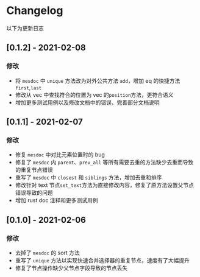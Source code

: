 # Changelog

以下为更新日志

## [0.1.2] - 2021-02-08

### 修改

- 将 `mesdoc` 中 `unique` 方法改为对外公共方法 `add`，增加 eq 的快捷方法`first`,`last`
- 修改从 vec 中查找符合的位置为 vec 的`position`方法，更符合语义
- 增加更多测试用例以及修改文档中的错误、完善部分文档说明

## [0.1.1] - 2021-02-07

### 修改

- 修复 `mesdoc` 中对比元素位置时的 bug
- 修复了 `mesdoc` 内 `parent`、`prev_all` 等所有需要去重的方法缺少去重而导致的重复节点错误
- 重写了 `mesdoc` 中 `closest` 和 `siblings` 方法，增加去重和排序
- 修改针对 text 节点`set_text`方法为直接修改内容，修复了原方法设置父节点错误导致的问题
- 增加 rust doc 注释和更多测试用例

## [0.1.0] - 2021-02-06

### 修改

- 去掉了 `mesdoc` 的 sort 方法
- 重写了 `unique` 方法以实现快速合并选择器的重复节点，速度有了大幅提升
- 修复了节点操作缺少父节点字段导致的节点丢失

